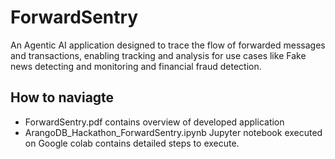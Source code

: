 # ForwardSentry
An Agentic AI application designed to trace the flow of forwarded messages and transactions, enabling  tracking and analysis for use cases like Fake news detecting and monitoring and financial fraud detection.

## How to naviagte
- ForwardSentry.pdf contains overview of developed application
- ArangoDB_Hackathon_ForwardSentry.ipynb Jupyter notebook executed on Google colab contains detailed steps to execute.

